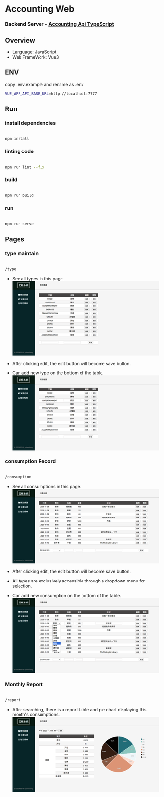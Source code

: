 # Accounting Web

### Backend Server - [Accounting Api TypeScript](https://github.com/yuhexiong/accounting-api-typescript)

## Overview

- Language: JavaScript
- Web FrameWork: Vue3

## ENV

copy .env.example and rename as .env

```bash
VUE_APP_API_BASE_URL=http://localhost:7777
```

## Run

### install dependencies

```bash

npm install

```

### linting code

```bash

npm run lint --fix

```

### build

```bash

npm run build

```

### run

```bash

npm run serve

```

## Pages

### type maintain

```bash

/type

```
- See all types in this page.
![image](https://github.com/yuhexiong/accounting-web-vue3-javascript/blob/main/image/type_page_v5.png)

- After clicking edit, the edit button will become save button.
- Can add new type on the bottom of the table.
![image](https://github.com/yuhexiong/accounting-web-vue3-javascript/blob/main/image/type_page_edit_v5.png)


### consumption Record

```bash

/consumption

```

- See all consumptions in this page.
![image](https://github.com/yuhexiong/accounting-web-vue3-javascript/blob/main/image/consumption_page_v5.png)

- After clicking edit, the edit button will become save button.
- All types are exclusively accessible through a dropdown menu for selection.
- Can add new consumption on the bottom of the table.
![image](https://github.com/yuhexiong/accounting-web-vue3-javascript/blob/main/image/consumption_page_edit_v5.png)


### Monthly Report

```bash

/report

```

- After searching, there is a report table and pie chart displaying this month's consumptions.
![image](https://github.com/yuhexiong/accounting-web-vue3-javascript/blob/main/image/report_page_search_v5.png)

